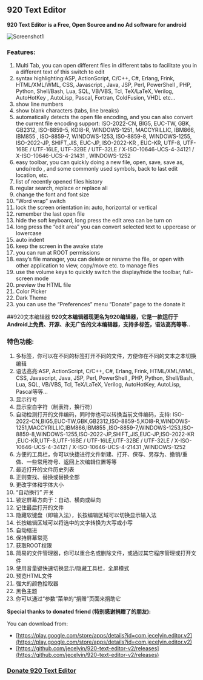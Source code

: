 ## 920 Text Editor
**920 Text Editor is a Free, Open Source and no Ad software for android**


 ![Screenshot1](https://github.com/jecelyin/920-text-editor-v2/blob/master/ui/preview.png?raw=true)

### Features:
1. Multi Tab, you can open different files in different tabs to facilitate you in a different text of this switch to edit
1. syntax highlighting:ASP, ActionScript, C/C++, C#, Erlang, Frink, HTML/XML/WML, CSS, Javascript
       , Java, JSP, Perl, PowerShell , PHP, Python, Shell/Bash, Lua, SQL, VB/VBS, Tcl, TeX/LaTeX, Verilog, AutoHotKey
       , AutoLisp, Pascal, Fortran, ColdFusion, VHDL etc...
1. show line numbers
1. show blank characters (tabs, line breaks)
1. automatically detects the open file encoding, and you can also convert the current file encoding support:
        ISO-2022-CN, BIG5, EUC-TW, GBK, GB2312, ISO-8859-5, KOI8-R, WINDOWS-1251, MACCYRILLIC, IBM866, IBM855
        , ISO-8859-7, WINDOWS-1253, ISO-8859-8, WINDOWS-1255, ISO-2022-JP, SHIFT_JIS, EUC-JP, ISO-2022-KR
        , EUC-KR, UTF-8, UTF-16BE / UTF-16LE, UTF-32BE / UTF-32LE / X-ISO-10646-UCS-4-34121 / X-ISO-10646-UCS-4-21431
        , WINDOWS-1252
1. easy toolbar, you can quickly doing a new file, open, save, save as, undo/redo
        , and some commonly used symbols, back to last edit location, etc.
1. list of recently opened files history
1. regular search, replace or replace all
1. change the font and font size
1. “Word wrap” switch
1. lock the screen orientation in: auto, horizontal or vertical
1. remember the last open file
1. hide the soft keyboard, long press the edit area can be turn on
1. long press the “edit area” you can convert selected text to uppercase or lowercase
1. auto indent
1. keep the screen in the awake state
1. you can run at ROOT permissions
1. easy’s file manager, you can delete or rename the file, or open with other application to view, copy/move etc. to manage files
1. use the volume keys to quickly switch the display/hide the toolbar, full-screen mode
1. preview the HTML file
1. Color Picker
1. Dark Theme
1. you can use the “Preferences” menu “Donate” page to the donate it  


##920文本编辑器
**920文本编辑器现更名为920编辑器，它是一款运行于Android上免费、开源、永无广告的文本编辑器，支持多标签，语法高亮等等..**
 
### 特色功能:
1. 多标签，你可以在不同的标签打开不同的文件，方便你在不同的文本之本切换编辑
1. 语法高亮:ASP, ActionScript, C/C++, C#, Erlang, Frink, HTML/XML/WML, CSS, Javascript, Java, JSP, Perl, PowerShell
       , PHP, Python, Shell/Bash, Lua, SQL, VB/VBS, Tcl, TeX/LaTeX, Verilog, AutoHotKey, AutoLisp, Pascal等等...
1. 显示行号
1. 显示空白字符（制表符，换行符）
1. 自动检测打开的文件编码，同时你也可以转换当前文件编码，支持:
        ISO-2022-CN,BIG5,EUC-TW,GBK,GB2312,ISO-8859-5,KOI8-R,WINDOWS-1251,MACCYRILLIC,IBM866,IBM855
       ,ISO-8859-7,WINDOWS-1253,ISO-8859-8,WINDOWS-1255,ISO-2022-JP,SHIFT_JIS,EUC-JP,ISO-2022-KR
       ,EUC-KR,UTF-8,UTF-16BE / UTF-16LE,UTF-32BE / UTF-32LE / X-ISO-10646-UCS-4-34121 / X-ISO-10646-UCS-4-21431
       ,WINDOWS-1252
1. 方便的工具栏，你可以快捷进行文件新建、打开、保存、另存为、撤销/重做、一些常用符号、返回上次编辑位置等等
1. 最近打开的文件历史列表
1. 正则查找、替换或替换全部
1. 更改字体和字体大小
1. “自动换行” 开关
1. 锁定屏幕方向于：自动、横向或纵向
1. 记住最后打开的文件
1. 隐藏软键盘（即输入法），长按编辑区域可以切换显示输入法
1. 长按编辑区域可以将选中的文字转换为大写或小写
1. 自动缩进
1. 保持屏幕常亮
1. 获取ROOT权限
1. 简易的文件管理器，你可以重合名或删除文件，或通过其它程序管理或打开文件
1. 使用音量键快速切换显示/隐藏工具栏，全屏模式
1. 预览HTML文件
1. 强大的颜色拾取器
1. 黑色主题
1. 你可以通过“参数”菜单的“捐赠”页面来捐助它
 
**Special thanks to donated friend (特别感谢捐赠了的朋友):**

You can download from:
* [https://play.google.com/store/apps/details?id=com.jecelyin.editor.v2](https://play.google.com/store/apps/details?id=com.jecelyin.editor.v2)
* [https://github.com/jecelyin/920-text-editor-v2/releases](https://github.com/jecelyin/920-text-editor-v2/releases)


### [Donate 920 Text Editor](https://jecelyin.github.io/donate/?project=920%20Text%20Editor)